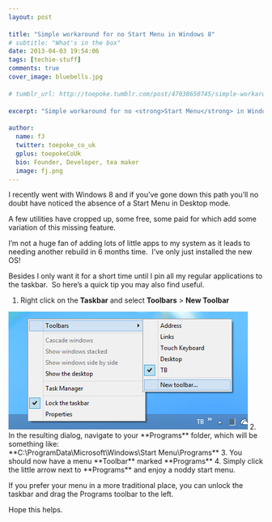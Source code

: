 ```yaml
---
layout: post

title: "Simple workaround for no Start Menu in Windows 8"
# subtitle: "What's in the box"
date: 2013-04-03 19:54:06
tags: [techie-stuff]
comments: true
cover_image: bluebells.jpg

# tumblr_url: http://toepoke.tumblr.com/post/47038650745/simple-workaround-for-no-start-menu-in-windows-8

excerpt: "Simple workaround for no <strong>Start Menu</strong> in Windows 8"

author:
  name: fJ
  twitter: toepoke_co_uk
  gplus: toepokeCoUk
  bio: Founder, Developer, tea maker
  image: fj.png
---
```


I recently went with Windows 8 and if you’ve gone down this path you’ll no doubt have noticed the absence of a Start Menu in Desktop mode.

A few utilities have cropped up, some free, some paid for which add some variation of this missing feature.

I’m not a huge fan of adding lots of little apps to my system as it leads to needing another rebuild in 6 months time.  I’ve only just installed the new OS!

Besides I only want it for a short time until I pin all my regular applications to the taskbar.  So here’s a quick tip you may also find useful.

1. Right click on the **Taskbar** and select **Toolbars** > **New Toolbar**
<img src="/images/posts/2013/2013-04-03-windows-8-start-menu.png">
2. In the resulting dialog, navigate to your **Programs** folder, which will be something like:
<br/>**C:\ProgramData\Microsoft\Windows\Start Menu\Programs**
3. You should now have a menu **Toolbar** marked **Programs**
4. Simply click the little arrow next to **Programs** and enjoy a noddy start menu.

If you prefer your menu in a more traditional place, you can unlock the taskbar and drag the Programs toolbar to the left.

Hope this helps.
